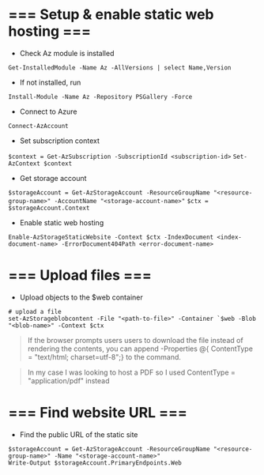 # === Setup & enable static web hosting ===

* Check Az module is installed

`Get-InstalledModule -Name Az -AllVersions | select Name,Version`

* If not installed, run

`Install-Module -Name Az -Repository PSGallery -Force`

* Connect to Azure

`Connect-AzAccount`

* Set subscription context

`$context = Get-AzSubscription -SubscriptionId <subscription-id>`
`Set-AzContext $context`

* Get storage account

`$storageAccount = Get-AzStorageAccount -ResourceGroupName "<resource-group-name>" -AccountName "<storage-account-name>"`
`$ctx = $storageAccount.Context`

* Enable static web hosting

`Enable-AzStorageStaticWebsite -Context $ctx -IndexDocument <index-document-name> -ErrorDocument404Path <error-document-name>`

# === Upload files ===

* Upload objects to the $web container

```
# upload a file
set-AzStorageblobcontent -File "<path-to-file>" -Container `$web -Blob "<blob-name>" -Context $ctx
```
>If the browser prompts users users to download the file instead of rendering the contents, you can append -Properties @{ ContentType = "text/html; charset=utf-8";} to the command.

>In my case I was looking to host a PDF so I used ContentType = "application/pdf" instead

# === Find website URL ===

* Find the public URL of the static site

```
$storageAccount = Get-AzStorageAccount -ResourceGroupName "<resource-group-name>" -Name "<storage-account-name>"
Write-Output $storageAccount.PrimaryEndpoints.Web
```
